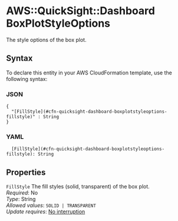 # AWS::QuickSight::Dashboard BoxPlotStyleOptions<a name="aws-properties-quicksight-dashboard-boxplotstyleoptions"></a>

The style options of the box plot\.

## Syntax<a name="aws-properties-quicksight-dashboard-boxplotstyleoptions-syntax"></a>

To declare this entity in your AWS CloudFormation template, use the following syntax:

### JSON<a name="aws-properties-quicksight-dashboard-boxplotstyleoptions-syntax.json"></a>

```
{
  "[FillStyle](#cfn-quicksight-dashboard-boxplotstyleoptions-fillstyle)" : String
}
```

### YAML<a name="aws-properties-quicksight-dashboard-boxplotstyleoptions-syntax.yaml"></a>

```
  [FillStyle](#cfn-quicksight-dashboard-boxplotstyleoptions-fillstyle): String
```

## Properties<a name="aws-properties-quicksight-dashboard-boxplotstyleoptions-properties"></a>

`FillStyle` <a name="cfn-quicksight-dashboard-boxplotstyleoptions-fillstyle"></a>
The fill styles \(solid, transparent\) of the box plot\.  
_Required_: No  
_Type_: String  
_Allowed values_: `SOLID | TRANSPARENT`  
_Update requires_: [No interruption](https://docs.aws.amazon.com/AWSCloudFormation/latest/UserGuide/using-cfn-updating-stacks-update-behaviors.html#update-no-interrupt)
